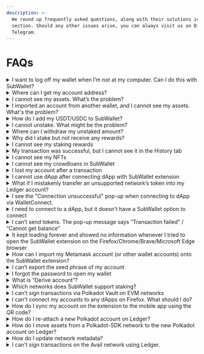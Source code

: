 ```yaml
---
description: >-
  We round up frequently asked questions, along with their solutions in this
  section. Should any other issues arise, you can always visit us on Discord and
  Telegram.
---
```


# FAQs

<details>

<summary>I want to log off my wallet when I’m not at my computer. Can I do this with SubWallet?</summary>

To keep the security of your assets while you are away, you can use the **lock function** of SubWallet. Please follow the instructions [here](getting-started/lock-and-unlock-your-wallet/).

</details>

<details>

<summary>Where can I get my account address?</summary>

Your account address should be visible under your account name. If you cannot see the address, you are likely in the "All accounts" mode. Since an address must go with a specific account, you would need to choose the exact account for which you want to get the address.

To choose an account, click on the account name to get to the account selection tab, select the specific account you want, and the address will be visible.&#x20;

![](../.gitbook/assets/image.png)

<img src="../.gitbook/assets/image (1951).png" alt="" data-size="original">

</details>

<details>

<summary>I cannot see my assets. What’s the problem?</summary>

You can change the endpoint/provider or add a new endpoint/provider by following the instructions [here](customize-endpoint-provider.md).

In case you have changed your provider but still cannot see the asset, you should restart the wallet or check again later. Some providers have slow processing speeds, and sometimes nodes can be unstable. If you need extra support, you can always visit us on [Discord](https://discord.gg/CvVewvApry) and [Telegram](https://t.me/subwallet).

</details>

<details>

<summary>I imported an account from another wallet, and I cannot see my assets. What's the problem?</summary>

Please make sure that you have activated the network on which you have the assets.

In some cases, if you import an account by seedphrase, problems can arise if the seedphrase of your original wallet is not compatible with SubWallet. Trust Wallet and Safepal are among the wallets that are not compatible with us. In this case, we suggest you create a new wallet account with SubWallet and transfer your assets from your original wallet to this new account.&#x20;

To create a new wallet account with SubWallet, please follow the instructions [here](https://docs.subwallet.app/user-guide/create-an-account).&#x20;

To receive assets with a SubWallet account, please follow the instructions [here](receive-and-transfer-assets/receive-tokens-and-nfts.md).

If you need further information, feel free to reach out to us via [Discord](https://discord.gg/CvVewvApry) and [Telegram](https://t.me/subwallet).

</details>

<details>

<summary>How do I add my USDT/USDC to SubWallet?</summary>

Before adding your USDT/USDC, you should select the correct network corresponding to your USDT/USDC in SubWallet.

With **USDT**, SubWallet currently supports a list of the networks below.

* Acala
* Astar
* Astar - EVM
* Bifrost Polkadot
* Calamari
* Parallel
* Hydration
* Interlay
* Kintsugi
* Pendulum
* Polkadot Asset Hub (Statemint)
* Moonbeam
* Kusama Asset Hub (Statemint)
* Shiden - EVM
* Equilibrium
* Binance Smart Chain
* Ethereum
* Polygon
* Arbitrum One
* Optimism
* Viction
* Hydration Rococo

With **USDC**, we support a list of the below networks.

* Calamari
* Moonbeam
* Moonriver
* Astar - EVM
* Shiden - EVM
* Binance Smart Chain
* Ethereum
* Polygon
* Arbitrum One
* Optimism
* Viction
* Polkadot Asset Hub (Statemint)
* Hydration
* Acala
* Interlay
* Centrifuge
* Ethereum Goerli
* Ethereum Sepolia

</details>

<details>

<summary>I cannot unstake. What might be the problem?</summary>

The unstake feature can be unavailable if you haven't yet withdrawn the amount you have unstaked earlier. Please claim/withdraw the assets you have unstaked before, and you can continue unstaking.

</details>

<details>

<summary>Where can I withdraw my unstaked amount?</summary>

Before withdrawing your unstaked assets, please make sure that you are **NOT** in "All accounts" mode, since this is a read-only mode. Then please follow the instructions for unstaking & withdrawing [here](manage-staking/).&#x20;

</details>

<details>

<summary>Why did I stake but not receive any rewards?</summary>

There are several reasons why you cannot see/receive staking rewards.

1. You might want to double-check the pool/validator you staked in.&#x20;

With **Nomination pool**, you will not be rewarded if your selected pool appears in "**Not earning**" status. This occurs when either you choose a pool with a Not earning status from the start or your selected pool is inactive.

An example of a "_Not earning" nomination pool_ would look like this.

<img src="../.gitbook/assets/image (1940).png" alt="" data-size="original">

With **Direct nomination**, you can go to the [Staking tab on the Subscan website](https://polkadot.subscan.io/validator) to check whether your chosen validator is active. Here, we attached a link to the Staking tab on the Polkadot network for your example.

<img src="../.gitbook/assets/image (1941).png" alt="" data-size="original">

2. Your chosen pool/validator might be slashing. If you were actively nominating that pool/validator when the slash occurred, your stake would get slashed too.
3. If you unstake your chosen pool/validator midway, the staking status will change to unbond, and you will not receive any rewards.
4. You might not see your staking rewards due to UI bugs, even if you actually received them. In this case, please contact us via [Discord](https://discord.gg/CvVewvApry) and [Telegram](https://t.me/subwallet) for support.

</details>

<details>

<summary>I cannot see my staking rewards</summary>

For some networks, there have not been any data indexers to track real-time information about your staking rewards. However, you can observe your balance to know whether or not your staking is paying off. A slight increase in your total balance would be a sign of staking rewards.&#x20;

If you stake with a validator, your staking rewards will be automatically claimed in your wallet. Below are the instructions for checking your rewards in the Rewards History tab.

<img src="../.gitbook/assets/image (1932).png" alt="" data-size="original">

<img src="../.gitbook/assets/image (1918).png" alt="" data-size="original">

<img src="../.gitbook/assets/image (1919).png" alt="" data-size="original">

</details>

<details>

<summary>My transaction was successful, but I cannot see it in the History tab</summary>

In this case, you might want to select the network corresponding to the transactions you made on that network.&#x20;

**Step 1: Check your account**&#x20;

In order to change your account, you can click on the account name to get to the account management screen.&#x20;

<img src="../.gitbook/assets/image (1957).png" alt="" data-size="original">

SubWallet supports two types of accounts: EVM and Polkadot-SDK. We choose a _Polkadot-SDK account_ for this example.

<img src="../.gitbook/assets/image (1958).png" alt="" data-size="original">

**Step 2: Check your network**

Click on the network name to get to the network selection tab.

<img src="../.gitbook/assets/image (1959).png" alt="" data-size="original">

A list of networks will appear for you to choose from. We choose the _Polkadot network_ for this example.

<img src="../.gitbook/assets/image (1960).png" alt="" data-size="original">

</details>

<details>

<summary>I cannot see my NFTs</summary>

:information\_source: While SubWallet covers many standard NFTs and Tokens, some may not be supported automatically. If yours are among these, please reach out to us on [Discord](https://discord.gg/CvVewvApry) or [Telegram](https://t.me/subwallet) for assistance.

If you don't see your NFTs and tokens, you can manually import them into SubWallet.

<img src="../.gitbook/assets/image (1944).png" alt="" data-size="original">

<img src="../.gitbook/assets/image (1945).png" alt="" data-size="original">

In case you have imported your NFTs into SubWallet, it might take some time for the wallet to display them. Please wait for a while and check again later.&#x20;

</details>

<details>

<summary>I cannot see my crowdloans in SubWallet</summary>

At the moment, if you participate in crowdloans via third parties, such as [Bifrost Finance](https://bifrost.finance/) and [Parallel Finance](https://parallel.fi/), your crowdloans will not be visible in SubWallet.

</details>

<details>

<summary>I lost my account after a transaction</summary>

Before signing a transaction, please make sure that the remaining balance in your account after that transaction is above the existential deposit amount. More information on existential balance can be found [here](https://support.polkadot.network/support/solutions/articles/65000168651-what-is-the-existential-deposit-).

</details>

<details>

<summary>I cannot use dApp after connecting dApp with SubWallet extension</summary>

This issue can happen if you have multiple extension wallets with your browser. Extension wallets can cause conflict among each other.

We suggest you disable other extension wallets and reconnect SubWallet. If that also does not work, please reach out to us via [Discord](https://discord.gg/CvVewvApry) and [Telegram](https://t.me/subwallet).&#x20;

</details>

<details>

<summary>What if I mistakenly transfer an unsupported network’s token into my Ledger account?</summary>

:information\_source: _**Which situation does this user guide refer to?**_

When a user attaches a Ledger account to any hot wallet and chooses to connect a Substrate network (aka Polkadot SDK network such as Polkadot, Kusama, etc.), all the actions users can execute are only limited to the chosen network. For example, if a user chooses to connect Polkadot network, this user can only see the balance of DOT and make transactions on the Polkadot network.\
\
For some reason, users can mistakenly send different tokens to the chosen Substrate network. To illustrate, when a user sends his/her CFG tokens to his/her Ledger account on the Polkadot network, these tokens can not be displayed, and as a result, they can not be used for any kind of transaction, either. (Including token transfer, staking, etc)\
\
In this FAQ, we will demonstrate the case where CFG is mistakenly transferred to a Ledger account currently on Polkadot and How you can withdraw it using our tool.&#x20;

:information\_source: _**Note**_: This method also applies to the following networks: Acala, Ajuna Network, Aleph Zero, Astar, Bifrost (Polkadot), Bifrost (Kusama), Centrifuge, Composable Finance, Darwinia2, Dock, Edgeware, Equilibrium, Genshiro, HydraDX, Interlay, Karura, Khala, Kusama, Nodle, OriginTrail, Parallel, Pendulum, Phala, Picasso, Polkadex, Polkadot, Polymesh Mainnet, QUARTZ by UNIQUE, AssetHub (Polkadot), AssetHub (Kusama), Ternoa, Unique Network, Zeitgeist, and SORA.

**Step 1: Download the tool from this** [**link**](https://github.com/Koniverse/Ledger-Account-Recovery-Tool/releases)

<img src="../.gitbook/assets/image (1920).png" alt="" data-size="original">

**Step 2: Turn off your internet connection**

**Step 3: Extract the folder from the downloaded zip file and open index.html**

<img src="../.gitbook/assets/image (1961).png" alt="" data-size="original">

<img src="../.gitbook/assets/image (1962).png" alt="" data-size="original">

**Step 4: Open the file in a browser**

We use _Chrome_ for this example.

<img src="../.gitbook/assets/image (1926).png" alt="" data-size="original">

**Step 5: Select the network of the Ledger account, enter the seed phrase, and account address**

<img src="../.gitbook/assets/image (1927).png" alt="" data-size="original">

**Step 6: Click Export JSON file, and create a strong password to protect the JSON file**

<img src="../.gitbook/assets/Untitled.png" alt="" data-size="original">

<img src="../.gitbook/assets/image (1928).png" alt="" data-size="original">

**Step 7: Import the JSON file into SubWallet and recover the funds by sending all tokens to another account**

You can see how to import the JSON file into SubWallet [here](account-management/import-and-restore-an-account.md).

<img src="../.gitbook/assets/image (1929).png" alt="" data-size="original">

The imported account will have the name "Ledger Recovery".

<img src="../.gitbook/assets/image (1931).png" alt="" data-size="original">

Then, you send all your tokens to another account. You can follow the instructions [here](receive-and-transfer-assets/transfer-tokens/) to transfer all your assets to another account.

That's how you can recover the tokens you mistakenly transferred to an unsupported network in your Ledger account. Should any issues arise, please reach out to us via [Discord](https://discord.gg/CvVewvApry) and [Telegram](https://t.me/subwallet).&#x20;

</details>

<details>

<summary>I see the "Connection unsuccessful" pop-up when connecting to dApp via WalletConnect.</summary>

In this case, please try re-connecting WalletConnect again using 1 of the 2 options below:

#### **Option 1: Get the latest connection on WalletConnect and re-connect**

**Step 1**: Open the dApp you want to connect and choose “**WalletConnect**”.

_Here, we are using Galxe as an example._

<img src="../.gitbook/assets/Screenshot_48.png" alt="" data-size="original">

**Step 2**: Get the latest connection from the WalletConnect pop-up by selecting your preferred way to connect.

:information\_source: Here, there will be 2 ways to connect your wallet:

* Save the QR code and use it to connect.
* Copy the URI link by clicking the copy icon and use it to connect.

<img src="../.gitbook/assets/Screenshot_49.png" alt="" data-size="original">

**Step 3**: Open the SubWallet extension, go to Settings, choose WalletConnect, then select “**New Connection**”.

#### **Option 2: Check the VPN connection and repeat the process as in Option 1**

:information\_source: WalletConnect connection access can be restricted/blocked in some countries, as stated in Section (C) of [WalletConnect's Terms of Service](https://walletconnect.com/terms). As a result, before connecting dApp via WalletConnect, please ensure the VPN connection is not connected to the servers of these countries.

Once done, you can repeat the process as in Option 1.

</details>

<details>

<summary>I need to connect to a dApp, but it doesn't have a SubWallet option to connect</summary>

To connect to a dApp that does not have a SubWallet wallet option, you can connect via WalletConnect using this [guide](https://docs.subwallet.app/main/extension-user-guide/connect-dapps-and-manage-website-access/connect-dapp-with-walletconnect).

If there is no WalletConnect option, please suggest it to us so we can work on integrating it as soon as possible.

</details>

<details>

<summary>I can’t send tokens. The pop-up message says “Transaction failed” / “Cannot get balance”</summary>

When you receive these messages, please do the following:

**Step 1**: On the SubWallet homepage, click on the list item at the upper left corner to get to the Settings section.

<img src="../.gitbook/assets/Screenshot_50.png" alt="" data-size="original">

**Step 2**: In the Settings section, choose "Manage networks".

<img src="../.gitbook/assets/Screenshot_51.png" alt="" data-size="original">

**Step 3**: Search for the network that supports your token to check the network connection.&#x20;

If the connect icon is yellow/grey → You need to turn off the network and enable it back or [change to another provider](customize-endpoint-provider.md) to restore the network connection.&#x20;

If it still doesn't work (due to all the RPCs not working at that moment), please come back another time and try again.

</details>

<details>

<summary>It kept loading forever and showed no information whenever I tried to open the SubWallet extension on the Firefox/Chrome/Brave/Microsoft Edge browser</summary>

#### If you haven't enabled WebGL yet&#x20;

The reason it happened is that you have not yet enabled the configuration to display WebGL images (3D images) in the browser.

To enable configuration in Firefox/Chrome/Microsoft Edge, please follow the instructions [here](https://help.constructiononline.com/en/scheduling-webgl-and-hardware-acceleration).

#### If you have enabled WebGL beforehand

In this case, you will need to clear the extension's database.&#x20;

:warning:  **Please note that by doing this, some account-related data may be lost, **<mark style="background-color:yellow;">**but the seed phrase will not be affected.**</mark>** This includes:**

* **Custom networks/tokens added**
* **Networks that are manually turned on/off**
* **Transaction history of networks that don't have indexers.**

Please follow the instructions below if you are using Chrome/MS Edge/Brave browser:

**Step 1**: Open the SubWallet extension, right-click on the extension screen, and click "**Inspect**".

<img src="../.gitbook/assets/Screenshot_12 (2).png" alt="" data-size="original">

**Step 2**: The browser's DevTools window will appear. Select the "**Application**" tab to open the Application panel.

<img src="../.gitbook/assets/Screenshot_13 (2).png" alt="" data-size="original">

**Step 3**: In the tab, expand the IndexDB menu, then select the "**SubWalletDB\_v2**" database.

<img src="../.gitbook/assets/Screenshot_14 (2).png" alt="" data-size="original"><img src="../.gitbook/assets/Screenshot_15 (2).png" alt="" data-size="original">

Once done, choose "**Delete database**", then click "**OK**" to confirm the request and then close the window.

<img src="../.gitbook/assets/Screenshot_16 (2).png" alt="" data-size="original"><img src="../.gitbook/assets/Screenshot_17 (1).png" alt="" data-size="original">

**Step 4**: Click on the 3-dot icon at the top right of the screen, then select "**Extension**" and click "**Manage extension**" to open the Extension panel.

<img src="../.gitbook/assets/Screenshot_18 (2).png" alt="" data-size="original"><img src="../.gitbook/assets/Screenshot_19 (2).png" alt="" data-size="original">

**Step 5**: Find the SubWallet extension in the extension list, then **turn off and on** the toggle.

<img src="../.gitbook/assets/Screenshot_20 (1).png" alt="" data-size="original">

**Step 6**: You have successfully cleared the extension data. Now, you can use the extension normally.

</details>

<details>

<summary>How can I import my Metamask account (or other wallet accounts) onto the SubWallet extension?</summary>

SubWallet offers a variety of options for importing accounts from other wallets to SubWallet.

You can import a Metamask account onto the SubWallet extension using the [Import by private key](https://docs.subwallet.app/main/extension-user-guide/account-management/import-and-restore-an-account#import-by-private-key-currently-supported-with-evm-account) option, in which the private key is exported from the account.

In addition, SubWallet also supports the following methods:

* [Import by seed phrase](https://docs.subwallet.app/main/extension-user-guide/account-management/import-and-restore-an-account#import-from-seed-phrase) (if you have a seed phrase)
* [Import by JSON file](https://docs.subwallet.app/main/extension-user-guide/account-management/import-and-restore-an-account#import-from-polkadot-js-import-by-json-file)
* [Import by QR code](https://docs.subwallet.app/main/extension-user-guide/account-management/import-and-restore-an-account#import-by-qr-code).

</details>

<details>

<summary>I can’t export the seed phrase of my account</summary>

The “**Export seed phrase**” feature is only available for accounts:

* Imported onto the SubWallet extension by seed phrase after the release of [version v1.0.3](https://github.com/Koniverse/SubWallet-Extension/releases/tag/v1.0.3) **OR**
* Created on the SubWallet extension after the release of [version v1.0.3](https://github.com/Koniverse/SubWallet-Extension/releases/tag/v1.0.3).

</details>

<details>

<summary>I forgot the password to open my wallet</summary>

SubWallet does not store any copy of your password. If you don't remember your password, you will need to reset your wallet by re-importing your account.

To reset your wallet, please follow the instructions [here](https://docs.subwallet.app/main/extension-user-guide/getting-started/create-a-master-password/forgot-master-password).

</details>

<details>

<summary>What is “Derive account”?</summary>

“**Derive account**” is a feature allowing you to create a new account from an original one. With one seed phrase, you can create many different accounts to use.

* Derivative accounts have the exact seed phrase and different paths.
* You can use a derivative account as the original account to make transactions.

</details>

<details>

<summary>Which networks does SubWallet support staking?</summary>

Subwallet lets you easily stake your tokens and receive staking rewards by directly nominating validators or joining a nomination pool.

**With the direct nomination staking option, SubWallet is currently supporting the following networks:**

* Polkadot
* Kusama
* Aleph Zero
* Avail
* Vara
* Calamari
* Turing
* Polkadex
* Amplitude
* Bifrost Kusama
* Bifrost Polkadot
* Edgeware
* Ternoa
* Pendulum
* Creditcoin Mainnet
* Kilt
* Astar
* Shiden
* Shibuya
* Moonbeam
* Moonriver

**With the nomination pool staking option, SubWallet is currently supporting the following networks:**

* Polkadot
* Kusama
* Aleph Zero
* Avail
* Vara

</details>

<details>

<summary>I can't sign transactions via Polkadot Vault on EVM networks</summary>

This is due to the latest update of the Polkadot Vault app, in which Polkadot Vault no longer supports signing transactions for the EVM networks (Moonbeam, Moonriver, Moonbase).

If you have assets on these networks on Polkadot Vault, please follow the steps below to transfer them out of your Polkadot Vault account:

_In this example, we want to transfer GLMR on Moonbeam out of the account._

**Step 1**: On the homepage, click on the Moonbeam Key Set.

<img src="../.gitbook/assets/Screenshot_33.png" alt="" data-size="original">

**Step 2**: Click on the 3-dot icon at the top right of the screen and select the "**Share Private Key**" option.

<img src="../.gitbook/assets/Screenshot_34.png" alt="" data-size="original">

<img src="../.gitbook/assets/Screenshot_41.png" alt="" data-size="original">

**Step 3**: Enter your passcode to authorize the action, then choose the "**Export Private Key**" button.

<img src="../.gitbook/assets/image (1967).png" alt="" data-size="original">

<img src="../.gitbook/assets/Screenshot_35.png" alt="" data-size="original">

The "**Export Private Key**" screen will pop up with the QR code of your private key. Screenshot and keep it in a safe place.

<img src="../.gitbook/assets/image (1968).png" alt="" data-size="original">

**Step 4**: Open the SubWallet extension. On the SubWallet homepage, click on the account name at the top left of the screen to get to the account list.

<img src="../.gitbook/assets/Screenshot_63 (1).png" alt="" data-size="original">

**Step 5**: Click the "**Import**" icon at the bottom of the account list.

<img src="../.gitbook/assets/Screenshot_64.png" alt="" data-size="original">

**Step 6**: Choose the "**Import by QR code**" option.

<img src="../.gitbook/assets/Screenshot_65.png" alt="" data-size="original">

**Step 7**: Click the "**Scan the QR code**" button.

<img src="../.gitbook/assets/Screenshot_66.png" alt="" data-size="original">

**Step 8**: If you have not previously granted camera access to SubWallet, please click "**OK**" to allow.

Then, put your phone (with the QR code of your private key taken in **Step 3**) close to the screen to scan it with SubWallet.

<img src="../.gitbook/assets/Screenshot_67.png" alt="" data-size="original">

**Step 9**: After successfully importing the account, you will be directed to the homepage. You can now transfer your GLMR to another account using the guide [here](https://docs.subwallet.app/main/extension-user-guide/receive-and-transfer-assets/transfer-tokens).

</details>

<details>

<summary>I can't connect my accounts to any dApps on Firefox. What should I do?</summary>

:warning: The information will be available soon.

</details>

<details>

<summary>How do I sync my account on the extension to the mobile app using the QR code?</summary>

You can easily sync your account on mobile to the extension by exporting your account's QR code. If you have multiple accounts, repeat the instructions below for each account.

**Step 1:** Export your account's QR code by following this [guide](https://docs.subwallet.app/main/extension-user-guide/account-management/export-and-backup-accounts#export-and-backup-an-account). Please note that in Step 4 of the guide, select "**Export QR code**" only.

You can either screenshot it or keep the export screen.

<img src="../.gitbook/assets/Screenshot_271 (1).png" alt="" data-size="original">

**Step 2**: Import your newly exported account onto the mobile app by following this [guide](https://docs.subwallet.app/main/mobile-app-user-guide/account-management/import-restore-an-account#import-by-qr-code).

:information\_source: You can also export all your accounts on the extension using this [guide](https://docs.subwallet.app/main/extension-user-guide/account-management/export-and-backup-accounts#export-multiple-accounts) and import them onto the mobile app by [importing the JSON file](https://docs.subwallet.app/main/mobile-app-user-guide/account-management/export-and-backup-accounts#export-multiple-accounts).

:information\_source: This is the quickest way to sync your accounts on the extension to mobile, but transferring the JSON file from the computer/PC to your mobile will require some time.

If you have not yet installed the SubWallet mobile, you can do so by following this [guide](https://docs.subwallet.app/main/mobile-app-user-guide/getting-started/install-subwallet-mobile).

</details>

<details>

<summary>How do I re-attach a new Polkadot account on Ledger?</summary>

If you have previously created a Polkadot account with Ledger, you'll need to re-attach that account by selecting the "**Polkadot (new)**" network when connecting your Ledger to the SubWallet extension.&#x20;

The new Polkadot app version will become the main app for all substrate-based networks in the future.

:information\_source: The new Polkadot app will enable your Ledger device to sign transactions on **all Substrate-based networks** without facing app disruptions due to runtime upgrades.&#x20;

:information\_source: In contrast, the old Polkadot app only allows your Ledger to sign transactions **on the Polkadot network**.

To re-attach a new Polkadot account, please follow the instructions below:

**Step 1**: Have your Ledger device ready & connected to your computer. Choose the **Polkadot** app on your Ledger.

<img src="../.gitbook/assets/IMG_0015 (1).jpg" alt="" data-size="original">

**Step 2**: Update the **Polkadot** app in your Ledger to the latest version.

**Step 3**: Connect your Ledger using this [guide](https://docs.subwallet.app/main/extension-user-guide/account-management/connect-ledger-device). Please note that in Step 4 of the guide, you need to select "**Polkadot (new)**" to match the Polkadot app on your Ledger.

<img src="../.gitbook/assets/Screenshot_317.png" alt="" data-size="original">

**Step 4**: You have successfully re-attached the new Polkadot account!

<img src="../.gitbook/assets/Screenshot_319.png" alt="" data-size="original"><img src="../.gitbook/assets/Screenshot_320.png" alt="" data-size="original">

</details>

<details>

<summary>How do I move assets from a Polkadot-SDK network to the new Polkadot account on Ledger?</summary>

:information\_source: You'll only need to do this action if your assets **are not** on the 2 networks:&#x20;

* Polkadot (displayed as "**Polkadot**" in your Ledger)
* Polkadot Asset Hub (displayed as "**Statemint**" in your Ledger).

**Step 1**: Connect your Ledger device to the SubWallet extension following this [guide](https://docs.subwallet.app/main/extension-user-guide/account-management/connect-ledger-device). Please note that in Step 4 of the guide, you need to select a Substrate network that is not from the 2 networks mentioned above.

_In this example, we will transfer the funds from the Ledger Kusama account to the new Polkadot account. Select "**Kusama**" and click "**Connect Ledger device**"._

<img src="../.gitbook/assets/Screenshot_321.png" alt="" data-size="original">

**Step 2**: Transfer your assets in that network to the new Polkadot account using this [guide](https://docs.subwallet.app/main/extension-user-guide/receive-and-transfer-assets/transfer-tokens/cross-chain-transfer). Make sure you already have the network address of your new Polkadot account to paste into the _Send to_ field.

:information\_source: If you see the pop-up message "**Network's metadata out of date**", consider updating the network metadata to its latest spec to continue with the transaction. Check out this [guide](faqs.md#how-do-i-update-network-metadata) if you want to update the network metadata.

:information\_source: You will need to use the **Polkadot Migration** app to sign the transaction.

<img src="../.gitbook/assets/Screenshot_322 (1).png" alt="" data-size="original"><img src="../.gitbook/assets/Screenshot_336.png" alt="" data-size="original">

:warning: If you have funds being staked on the network, please unlock them by unstaking them first, then withdraw. After that, you can transfer the funds to your new Polkadot account.

</details>

<details>

<summary>How do I update network metadata?</summary>

To update network metadata on Ledger, you can choose one of the following options:

#### Option 1: Turn off and on the network on the SubWallet extension using this [guide](https://docs.subwallet.app/main/extension-user-guide/customize-your-networks), or reload the extension.

#### Option 2: Update the network metadata using the Polkadot.js app

Please follow the instructions below. In this instruction, we will update the Kusama metadata on the new Polkadot account.

**Step 1:** Head to [the Polkadot.js app site](https://polkadot.js.org/apps/#/accounts) and connect your new Polkadot account.

<img src="../.gitbook/assets/Screenshot_324.png" alt="" data-size="original">

**Step 2**: Click on the Polkadot button at the top left of the screen to switch to the Kusama network.

<img src="../.gitbook/assets/Screenshot_327.png" alt="" data-size="original">

<img src="../.gitbook/assets/Screenshot_328.png" alt="" data-size="original">

Choose your preferred provider and then click "**Switch**".

<img src="../.gitbook/assets/Screenshot_330.png" alt="" data-size="original">

**Step 3**: Once done, click "**Settings**" on the taskbar and select the "**Metadata**" tab.

<img src="../.gitbook/assets/Screenshot_331.png" alt="" data-size="original">

<img src="../.gitbook/assets/Screenshot_332.png" alt="" data-size="original">

In the Metadata tab, choose "**Update metadata**" to update the Kusama metadata.

<img src="../.gitbook/assets/Screenshot_333.png" alt="" data-size="original">

**Step 4**: The SubWallet extension pop-up will appear, asking you to approve this update. Click "**Approve**" to proceed.

<img src="../.gitbook/assets/Screenshot_334.png" alt="" data-size="original">

</details>

<details>

<summary>I can't sign transactions on the Avail network using Ledger.</summary>

:information\_source: SubWallet has integrated the Avail Ledger app on version v1.2.22 to fix this issue. Update your extension to this version or the later one before you start doing this.

:warning: If you are using the SubWallet extension on Firefox, you will need to export and import your accounts to another browser (Brave, Chrome recommended). The SubWallet extension on Firefox cannot be updated at the moment due to compatibility issues with Manifest V3, which means you won't be able to transfer/withdraw any tokens, including AVAIL.&#x20;

In order to sign transactions on the Avail network using Ledger, follow this [guide](account-management/connect-ledger-device.md#connect-via-legacy-ledger-apps). Please note that you need to **select and open the Avail app** in your Ledger (not the Polkadot app) and **choose the Avail option** in the dropdown list when connecting your Ledger to SubWallet.&#x20;

<img src="../.gitbook/assets/2.jpg" alt="" data-size="original">![](<../.gitbook/assets/1 (1).jpg>)

<img src="../.gitbook/assets/Screenshot_101.png" alt="" data-size="original">![](../.gitbook/assets/Screenshot\_102.png)

Once connected, you'll be able to make AVAIL-related transactions on Ledger.

:warning: **If you've previously used the Polkadot app to claim AVAIL, the problem will still remain**. The Avail network is not compatible with the Polkadot app on Ledger; therefore, your AVAIL tokens are trapped. In this case, the only way is to use the [Ledger Account Recovery Tool](https://github.com/Koniverse/Ledger-Account-Recovery-Tool) to be able to transfer your AVAIL out of your Ledger Polkadot account. Detailed instructions on migrating your assets using this tool can be found [here](faqs.md#what-if-i-mistakenly-transfer-an-unsupported-networks-token-into-my-ledger-account).

:warning: **Using the tool exposes your seed phrase; you are recommended to create new and move assets. Use it at your own risk!**

</details>

